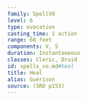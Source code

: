 ```yaml
---
family: SpellVO
level: 6
type: evocation
casting_time: 1 action
range: 60 feet
components: V, S
duration: Instantaneous
classes: Cleric, Druid
id: spells_vo.md#heal
title: Heal
alias: Guérison
source: (SRD p153)
---
```


